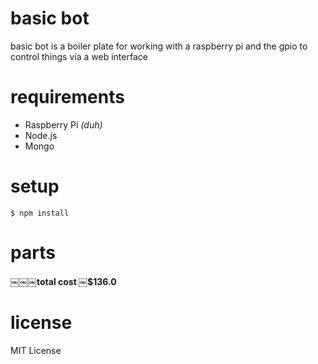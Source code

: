 # basic bot
basic bot is a boiler plate for working with a raspberry pi and the gpio to control things via a web interface

# requirements

* Raspberry Pi *(duh)*
* Node.js
* Mongo

# setup

    $ npm install

# parts
#### ￼￼￼total cost ￼$136.0



# license
MIT License
